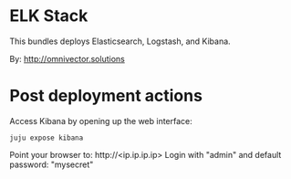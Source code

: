 # ELK Stack

This bundles deploys Elasticsearch, Logstash, and Kibana.

By: http://omnivector.solutions

# Post deployment actions
Access Kibana by opening up the web interface:
```
juju expose kibana
```
Point your browser to: http://<ip.ip.ip.ip>
Login with "admin" and default password: "mysecret"

